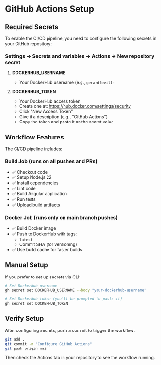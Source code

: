 # GitHub Actions Setup

## Required Secrets

To enable the CI/CD pipeline, you need to configure the following secrets in your GitHub repository:

### Settings → Secrets and variables → Actions → New repository secret

1. **DOCKERHUB_USERNAME**
   - Your DockerHub username (e.g., `gerardfevill`)

2. **DOCKERHUB_TOKEN**
   - Your DockerHub access token
   - Create one at: https://hub.docker.com/settings/security
   - Click "New Access Token"
   - Give it a description (e.g., "GitHub Actions")
   - Copy the token and paste it as the secret value

## Workflow Features

The CI/CD pipeline includes:

### Build Job (runs on all pushes and PRs)
- ✅ Checkout code
- ✅ Setup Node.js 22
- ✅ Install dependencies
- ✅ Lint code
- ✅ Build Angular application
- ✅ Run tests
- ✅ Upload build artifacts

### Docker Job (runs only on main branch pushes)
- ✅ Build Docker image
- ✅ Push to DockerHub with tags:
  - `latest`
  - Commit SHA (for versioning)
- ✅ Use build cache for faster builds

## Manual Setup

If you prefer to set up secrets via CLI:

```bash
# Set DockerHub username
gh secret set DOCKERHUB_USERNAME --body "your-dockerhub-username"

# Set DockerHub token (you'll be prompted to paste it)
gh secret set DOCKERHUB_TOKEN
```

## Verify Setup

After configuring secrets, push a commit to trigger the workflow:

```bash
git add .
git commit -m "Configure GitHub Actions"
git push origin main
```

Then check the Actions tab in your repository to see the workflow running.

